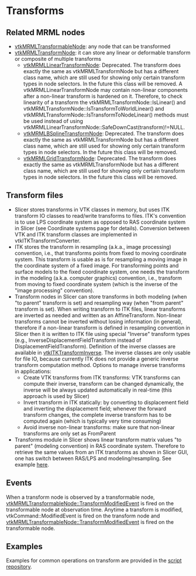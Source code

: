 # Transforms

## Related MRML nodes
- [vtkMRMLTransformableNode](https://slicer.org/doc/html/classvtkMRMLTransformableNode.html): any node that can be transformed
- [vtkMRMLTransformNode](https://slicer.org/doc/html/classvtkMRMLTransformNode.html): it can store any linear or deformable transform or composite of multiple transforms
  - [vtkMRMLLinearTransformNode](https://slicer.org/doc/html/classvtkMRMLLinearTransformNode.html): Deprecated. The transform does exactly the same as vtkMRMLTransformNode but has a different class name, which are still used for showing only certain transform types in node selectors. In the future this class will be removed. A vtkMRMLLinearTransformNode may contain non-linear components after a non-linear transform is hardened on it. Therefore, to check linearity of a transform the vtkMRMLTransformNode::IsLinear() and vtkMRMLTransformNode::IsTransformToWorldLinear() and vtkMRMLTransformNode::IsTransformToNodeLinear() methods must be used instead of using vtkMRMLLinearTransformNode::SafeDownCast(transform)!=NULL.
  - [vtkMRMLBSplineTransformNode](https://slicer.org/doc/html/classvtkMRMLBSplineTransformNode.html): Deprecated. The transform does exactly the same as vtkMRMLTransformNode but has a different class name, which are still used for showing only certain transform types in node selectors. In the future this class will be removed.
  - [vtkMRMLGridTransformNode](https://slicer.org/doc/html/classvtkMRMLGridTransformNode.html): Deprecated. The transform does exactly the same as vtkMRMLTransformNode but has a different class name, which are still used for showing only certain transform types in node selectors. In the future this class will be removed.

## Transform files

- Slicer stores transforms in VTK classes in memory, but uses ITK transform IO classes to read/write transforms to files. ITK's convention is to use LPS coordinate system as opposed to RAS coordinate system in Slicer (see Coordinate systems page for details). Conversion between VTK and ITK transform classes are implemented in vtkITKTransformConverter.
- ITK stores the transform in resampling (a.k.a., image processing) convention, i.e., that transforms points from fixed to moving coordinate system. This transform is usable as is for resampling a moving image in the coordinate system of a fixed image. For transforming points and surface models to the fixed coordinate system, one needs the transform in the modeling (a.k.a. computer graphics) convention, i.e., transform from moving to fixed coordinate system (which is the inverse of the "image processing" convention).
- Transform nodes in Slicer can store transforms in both modeling (when "to parent" transform is set) and resampling way (when "from parent" transform is set). When writing transform to ITK files, linear transforms are inverted as needed and written as an AffineTransform. Non-linear transforms cannot be inverted without losing information (in general), therefore if a non-linear transform is defined in resampling convention in Slicer then it is written to ITK file using special "Inverse" transform types (e.g., InverseDisplacementFieldTransform instead of DisplacementFieldTransform). Definition of the inverse classes are available in [vtkITKTransformInverse](https://github.com/Slicer/Slicer/blob/master/Libs/MRML/Core/vtkITKTransformInverse.h). The inverse classes are only usable for file IO, because currently ITK does not provide a generic inverse transform computation method. Options to manage inverse transforms in applications:
  - Create VTK transforms from ITK transforms: VTK transforms can compute their inverse, transform can be changed dynamically, the inverse will be always updated automatically in real-time (this approach is used by Slicer)
  - Invert transform in ITK statically: by converting to displacement field and inverting the displacement field; whenever the forward transform changes, the complete inverse transform has to be computed again (which is typically very time consuming)
  - Avoid inverse non-linear transforms: make sure that non-linear transforms are only set as FromParent
- Transforms module in Slicer shows linear transform matrix values "to parent" (modeling convention) in RAS coordinate system. Therefore to retrieve the same values from an ITK transforms as shown in Slicer GUI, one has switch between RAS/LPS and modeling/resampling. See example [here](../script_repository.md#convert-between-itk-and-slicer-linear-transforms).

## Events

When a transform node is observed by a transformable node, [vtkMRMLTransformableNode::TransformModifiedEvent](https://slicer.org/doc/html/classvtkMRMLTransformableNode.html#ace1c30fc9df552543f00d51a20c038a6a4993bf6e23a6dfc138cb2efc1b9ce43b) is fired on the transformable node at observation time. Anytime a transform is modified, vtkCommand::ModifiedEvent is fired on the transform node and [vtkMRMLTransformableNode::TransformModifiedEvent](https://slicer.org/doc/html/classvtkMRMLTransformableNode.html#ace1c30fc9df552543f00d51a20c038a6a4993bf6e23a6dfc138cb2efc1b9ce43b) is fired on the transformable node.

## Examples

Examples for common operations on transform are provided in the [script repository](../script_repository.md#transforms).

